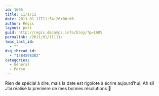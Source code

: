 ```yaml
---
id: 1605
title: 11/1/11
date: 2011-01-11T11:54:26+00:00
author: Régis
layout: post
guid: http://regis.decamps.info/blog/?p=1605
permalink: /2011/01/11111/
tmac_last_id:
  - ""
dsq_thread_id:
  - "1384598382"
categories:
  - Général
  - Perso
---
```

Rien de spécial à dire, mais la date est rigolote à écrire aujourd&rsquo;hui. Ah si! J&rsquo;ai réalisé la première de mes bonnes résolutions 🙂